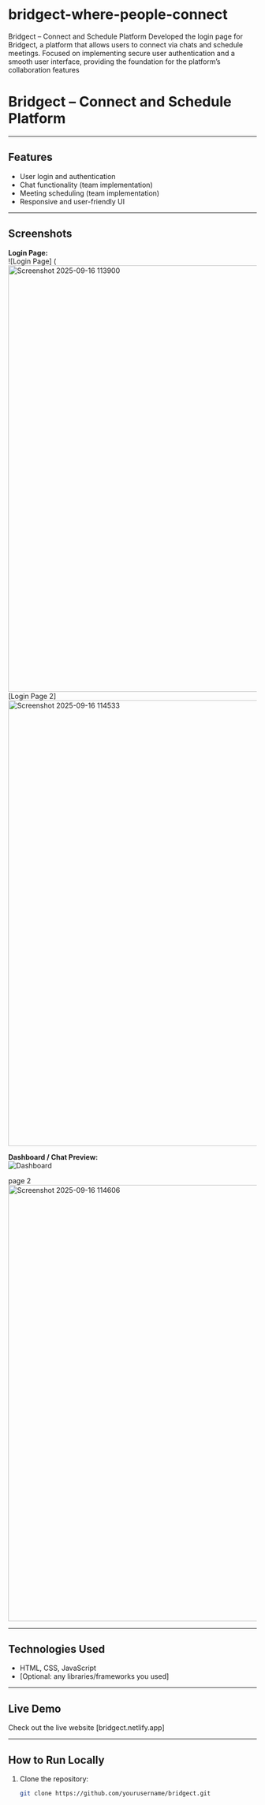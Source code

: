 # bridgect-where-people-connect
Bridgect – Connect and Schedule Platform Developed the login page for Bridgect, a platform that allows users to connect via chats and schedule meetings. Focused on implementing secure user authentication and a smooth user interface, providing the foundation for the platform’s collaboration features
# Bridgect – Connect and Schedule Platform

 


---

## Features
- User login and authentication
- Chat functionality (team implementation)
- Meeting scheduling (team implementation)
- Responsive and user-friendly UI

---

## Screenshots

**Login Page:**  
![Login Page] (<img width="1904" height="865" alt="Screenshot 2025-09-16 113900" src="https://github.com/user-attachments/assets/b2360b6e-26d9-4391-a6e7-f618b5f3b290" />
[Login Page  2] 
<img width="1907" height="904" alt="Screenshot 2025-09-16 114533" src="https://github.com/user-attachments/assets/8fe5eb8d-47d7-4eb5-844a-f87e533975fc" />


**Dashboard / Chat Preview:**  
![Dashboard](<img width="1908" height="884" alt="Screenshot 2025-09-16 114547" src="https://github.com/user-attachments/assets/d9bf389e-a85e-4c29-9991-4699497500e6" />)

page 2
<img width="1905" height="885" alt="Screenshot 2025-09-16 114606" src="https://github.com/user-attachments/assets/d4770db4-be7e-4645-ae06-61214c5490a4" />



---

## Technologies Used
- HTML, CSS, JavaScript
- [Optional: any libraries/frameworks you used]

---

## Live Demo
Check out the live website [bridgect.netlify.app]

---

## How to Run Locally
1. Clone the repository:  
   ```bash
   git clone https://github.com/yourusername/bridgect.git
